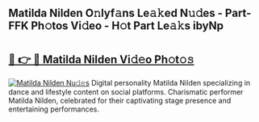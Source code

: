 ## Matilda Nilden O𝚗lyf𝚊ns Le𝚊𝚔ed N𝚞𝚍es - Part-FFK Ph𝚘tos Vi𝚍eo - H𝚘t Part Le𝚊𝚔s ibyNp

# <h2><a href="http://hf0jo3n.feru.top/?c=Matilda+Nilden">🔗 👉 🔴 Matilda Nilden Vi𝚍𝚎o Ph𝚘t𝚘𝚜</a></h2>

[![Matilda Nilden Nu𝚍𝚎s](https://i.imgur.com/0TWrTi3.gif)](http://hf0jo3n.feru.top/?c=Matilda+Nilden)
Digital personality Matilda Nilden specializing in dance and lifestyle content on social platforms. Charismatic performer Matilda Nilden, celebrated for their captivating stage presence and entertaining performances. 
